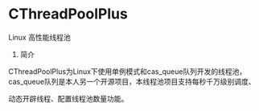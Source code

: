 # CThreadPoolPlus
Linux 高性能线程池

1. 简介

CThreadPoolPlus为Linux下使用单例模式和cas_queue队列开发的线程池，cas_queue队列是本人另一个开源项目，本线程池项目支持每秒千万级别调度、

动态开辟线程、配置线程池数量功能。
